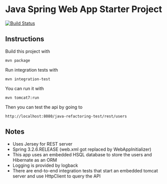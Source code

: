 Java Spring Web App Starter Project
=============================

[![Build Status](https://travis-ci.org/jtuchscherer/java-starter.png)](https://travis-ci.org/jtuchscherer/java-starter)


Instructions
------------

Build this project with

    mvn package

Run integration tests with

    mvn integration-test

You can run it with

    mvn tomcat7:run

Then you can test the api by going to

    http://localhost:8080/java-refactoring-test/rest/users

Notes
------------

* Uses Jersey for REST server
* Spring 3.2.6.RELEASE (web.xml got replaced by WebAppInitializer)
* This app uses an embedded HSQL database to store the users and Hibernate as an ORM
* Logging is provided by logback
* There are end-to-end integration tests that start an embedded tomcat server and use HttpClient to query the API
